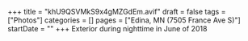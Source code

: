 +++
title = "khU9QSVMkS9x4gMZGdEm.avif"
draft = false
tags = ["Photos"]
categories = []
pages = ["Edina, MN (7505 France Ave S)"]
startDate = ""
+++
Exterior during nighttime in June of 2018
